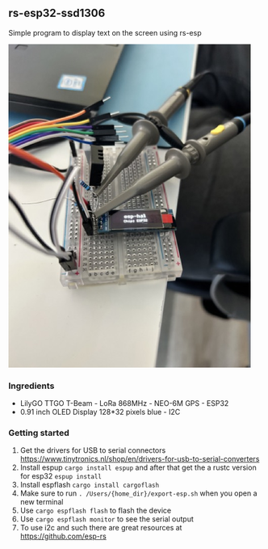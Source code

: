 rs-esp32-ssd1306
---

Simple program to display text on the screen using rs-esp

![esp32-ssd1306](result.jpeg)

### Ingredients

- LilyGO TTGO T-Beam - LoRa 868MHz - NEO-6M GPS - ESP32
- 0.91 inch OLED Display 128*32 pixels blue - I2C

### Getting started

1. Get the drivers for USB to serial connectors https://www.tinytronics.nl/shop/en/drivers-for-usb-to-serial-converters
2. Install espup `cargo install espup` and after that get the a rustc version for esp32 `espup install`
3. Install espflash `cargo install cargoflash`
4. Make sure to run `. /Users/{home_dir}/export-esp.sh` when you open a new terminal
5. Use `cargo espflash flash` to flash the device
6. Use `cargo espflash monitor` to see the serial output
7. To use i2c and such there are great resources at https://github.com/esp-rs